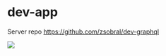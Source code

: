 # dev-app

Server repo https://github.com/zsobral/dev-graphql

![](https://i.imgur.com/RmcR2ej.png)

